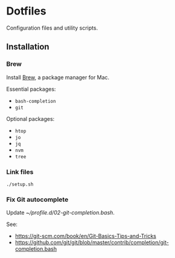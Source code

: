 # Dotfiles

Configuration files and utility scripts.

## Installation

### Brew

Install [Brew](https://brew.sh/), a package manager for Mac.

Essential packages:

- `bash-completion`
- `git`

Optional packages:

- `htop`
- `jo`
- `jq`
- `nvm`
- `tree`

### Link files

```
./setup.sh
```

### Fix Git autocomplete

Update _~/profile.d/02-git-completion.bash_.

See:

- https://git-scm.com/book/en/Git-Basics-Tips-and-Tricks
- https://github.com/git/git/blob/master/contrib/completion/git-completion.bash
